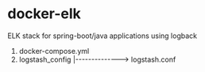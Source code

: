 # docker-elk
ELK stack for spring-boot/java applications using logback

1. docker-compose.yml
2. logstash_config
      |--------------> logstash.conf

